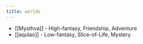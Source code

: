 ```yaml
---
title: worlds
---
```

- [[Mysthva]] - High-fantasy, Friendship, Adventure
- [[aqulao]] - Low-fantasy, Slice-of-Life, Mystery

